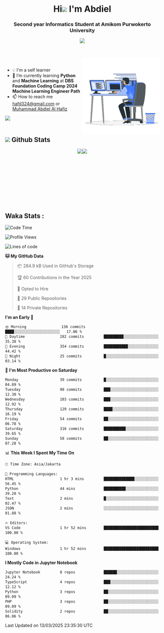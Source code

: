 
<h1 align="center"><b>Hi<img src="https://media.giphy.com/media/hvRJCLFzcasrR4ia7z/giphy.gif" width="35"> I'm Abdiel </b></h1>

<h3 align="center"> Second year Informatics Student at Amikom Purwokerto University </h3>

<div align='center'>
	
![](https://komarev.com/ghpvc/?username=dlzcods&style=for-the-badge)
	
</div>
<br>

<picture> <img align="right" src="https://github.com/0xAbdulKhalid/0xAbdulKhalid/raw/main/assets/mdImages/Right_Side.gif" width = 250px></picture>

<br>

- 💡 I'm a self learner
- 🌱 I’m currently learning **Python** and **Machine Learning** at **DBS Foundation Coding Camp 2024 Machine Learning Engineer Path**
- 📫 How to reach me [hafd324@gmail.com](mailto:hafd324d@gmail.com) or [Muhammad Abdiel Al Hafiz](https://www.linkedin.com/in/muhammad-abdiel-al-hafiz)

<img src="https://user-images.githubusercontent.com/73097560/115834477-dbab4500-a447-11eb-908a-139a6edaec5c.gif"><br><br>

<!-- ## <img src="https://media2.giphy.com/media/QssGEmpkyEOhBCb7e1/giphy.gif?cid=ecf05e47a0n3gi1bfqntqmob8g9aid1oyj2wr3ds3mg700bl&rid=giphy.gif" width ="25"><b> Languages and Tools</b>

![Python](https://img.shields.io/badge/Python%20-FFFFFF.svg?style=for-the-badge&logo=python&logoColor=blue)
![MySQL](https://img.shields.io/badge/MySQL-FFFFFF?style=for-the-badge&logo=mysql&logoColor=blue)
![Laravel](https://img.shields.io/badge/laravel-FFFFFF.svg?style=for-the-badge&logo=laravel&logoColor=blue)
![VS Code](https://img.shields.io/badge/VS%20Code-FFFFFF.svg?style=for-the-badge&logo=visual-studio-code&logoColor=blue)
<br>
![Java](https://img.shields.io/badge/Java-FFFFFF?style=for-the-badge&logo=openjdk&logoColor=blue)
![NetBeans IDE](https://img.shields.io/badge/NetBeans%20IDE-FFFFFF.svg?style=for-the-badge&logo=apache-netbeans-ide&logoColor=blue)
![GitHub](https://img.shields.io/badge/github-FFFFFF.svg?style=for-the-badge&logo=github&logoColor=blue)
<br>
![Markdown](https://img.shields.io/badge/markdown-FFFFFF.svg?style=for-the-badge&logo=markdown&logoColor=blue)

<br>
<br>
<br> -->


## <img src="https://media.giphy.com/media/iY8CRBdQXODJSCERIr/giphy.gif" width="35"><b> Github Stats </b>

<div  style="display: flex; flex-wrap: wrap; justify-content: center;">
   <img height="160em" src="https://github-readme-stats.vercel.app/api?username=dlzcods&show_icons=true&theme=default" />
   <img height="160em" src="https://github-readme-stats.vercel.app/api/top-langs/?username=dlzcods&layout=compact" />
</div>



<br>

## Waka Stats :

<!--START_SECTION:waka-->
![Code Time](http://img.shields.io/badge/Code%20Time-212%20hrs%208%20mins-blue)

![Profile Views](http://img.shields.io/badge/Profile%20Views-1-blue)

![Lines of code](https://img.shields.io/badge/From%20Hello%20World%20I%27ve%20Written-2.7%20million%20lines%20of%20code-blue)

**🐱 My GitHub Data** 

> 📦 284.9 kB Used in GitHub's Storage 
 > 
> 🏆 60 Contributions in the Year 2025
 > 
> 💼 Opted to Hire
 > 
> 📜 29 Public Repositories 
 > 
> 🔑 14 Private Repositories 
 > 
**I'm an Early 🐤** 

```text
🌞 Morning                136 commits         ████░░░░░░░░░░░░░░░░░░░░░   17.06 % 
🌆 Daytime                282 commits         █████████░░░░░░░░░░░░░░░░   35.38 % 
🌃 Evening                354 commits         ███████████░░░░░░░░░░░░░░   44.42 % 
🌙 Night                  25 commits          █░░░░░░░░░░░░░░░░░░░░░░░░   03.14 % 
```
📅 **I'm Most Productive on Saturday** 

```text
Monday                   39 commits          █░░░░░░░░░░░░░░░░░░░░░░░░   04.89 % 
Tuesday                  98 commits          ███░░░░░░░░░░░░░░░░░░░░░░   12.30 % 
Wednesday                103 commits         ███░░░░░░░░░░░░░░░░░░░░░░   12.92 % 
Thursday                 129 commits         ████░░░░░░░░░░░░░░░░░░░░░   16.19 % 
Friday                   54 commits          ██░░░░░░░░░░░░░░░░░░░░░░░   06.78 % 
Saturday                 316 commits         ██████████░░░░░░░░░░░░░░░   39.65 % 
Sunday                   58 commits          ██░░░░░░░░░░░░░░░░░░░░░░░   07.28 % 
```


📊 **This Week I Spent My Time On** 

```text
🕑︎ Time Zone: Asia/Jakarta

💬 Programming Languages: 
HTML                     1 hr 3 mins         ██████████████░░░░░░░░░░░   56.45 % 
Python                   44 mins             ██████████░░░░░░░░░░░░░░░   39.20 % 
Text                     2 mins              █░░░░░░░░░░░░░░░░░░░░░░░░   02.47 % 
JSON                     2 mins              ░░░░░░░░░░░░░░░░░░░░░░░░░   01.88 % 

🔥 Editors: 
VS Code                  1 hr 52 mins        █████████████████████████   100.00 % 

💻 Operating System: 
Windows                  1 hr 52 mins        █████████████████████████   100.00 % 
```

**I Mostly Code in Jupyter Notebook** 

```text
Jupyter Notebook         8 repos             ██████░░░░░░░░░░░░░░░░░░░   24.24 % 
TypeScript               4 repos             ███░░░░░░░░░░░░░░░░░░░░░░   12.12 % 
Python                   3 repos             ██░░░░░░░░░░░░░░░░░░░░░░░   09.09 % 
PHP                      3 repos             ██░░░░░░░░░░░░░░░░░░░░░░░   09.09 % 
Solidity                 2 repos             ██░░░░░░░░░░░░░░░░░░░░░░░   06.06 % 
```




 Last Updated on 13/03/2025 23:35:30 UTC
<!--END_SECTION:waka-->

<br>
<br>
